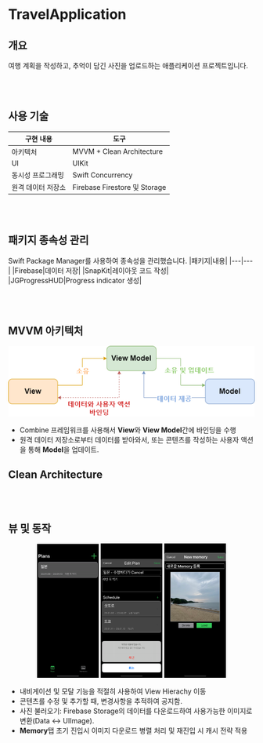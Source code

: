 # TravelApplication

## 개요
여행 계획을 작성하고, 추억이 담긴 사진을 업로드하는 애플리케이션 프로젝트입니다.


<br></br>
## 사용 기술
|구현 내용|도구|
|---|---|
|아키텍처|MVVM + Clean Architecture|
|UI|UIKit|
|동시성 프로그래밍|Swift Concurrency|
|원격 데이터 저장소|Firebase Firestore 및 Storage|



<br></br>
## 패키지 종속성 관리
Swift Package Manager를 사용하여 종속성을 관리했습니다.
|패키지|내용|
|---|---|
|Firebase|데이터 저장|
|SnapKit|레이아웃 코드 작성|
|JGProgressHUD|Progress indicator 생성|



<br></br>
## MVVM 아키텍처
<p align="center">
 <img src="/Document/MVVM.png">
</p>

- Combine 프레임워크를 사용해서 **View**와 **View Model**간에 바인딩을 수행
- 원격 데이터 저장소로부터 데이터를 받아와서, 또는 콘텐츠를 작성하는 사용자 액션을 통해 **Model**을 업데이트.

## Clean Architecture






<br></br>
## 뷰 및 동작
<p align="center">
 <img src="/Document/Simulator Recording.gif" width="25%">
 <img src="/Document/cancel.png" width="25%">
 <img src="/Document/new memory.png" width="25%">
</p>

- 내비게이션 및 모달 기능을 적절히 사용하여 View Hierachy 이동
- 콘텐츠를 수정 및 추가할 때, 변경사항을 추적하여 공지함.
- 사진 불러오기: Firebase Storage의 데이터를 다운로드하여 사용가능한 이미지로 변환(Data <-> UIImage). 
- **Memory**탭 초기 진입시 이미지 다운로드 병렬 처리 및 재진입 시 캐시 전략 적용
